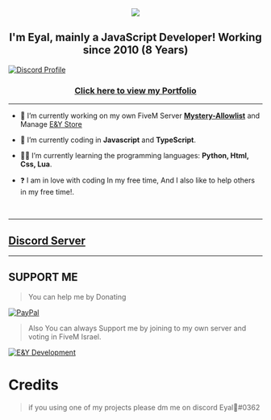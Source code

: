 <div align="center" style"border-radius:15px">
  <a href="https://discord.gg/milrato" title="Discord Server" target="_blank">
    <img src="https://media.discordapp.net/attachments/1093827552818241626/1097533167621124136/11111.png?width=1440&height=576" style"width: 100%;border-radius:15px">
  </a>
</div>

## <div align="center">I'm Eyal, mainly a JavaScript Developer! Working since 2010 (8 Years)</div>  


[![Discord Profile](https://media.discordapp.net/attachments/1093827552818241626/1097538273775198208/68747470733a2f2f63646e2e646973636f72646170702e636f6d2f6174746163686d656e74732f3734383533333436353937323038303637302f3831373038383633383738303434303537392f74657374332e706e67.png)](https://discord.com/users/1093620458898866326)


### <div align="center">[Click here to view my Portfolio](https://tomato6966.xyz)</div>  

***

- 🔭 I’m currently working on my own FiveM Server [**Mystery-Allowlist**](https://milrato.com) and Manage [E&Y Store](https://lavalink.milrato.com)
  

- 🤖 I’m currently coding in **Javascript** and **TypeScript**.

- 👨‍🎓 I’m currently learning the programming languages: **Python, Html, Css, Lua**.  
  

- ❓  I am in love with coding In my free time, And I also like to help others in my free time!.
  
<br/>
  
***

## [Discord Server ](https://discord.gg/milrato)

***

## SUPPORT ME

> You can help me by Donating

  [![PayPal](https://img.shields.io/badge/PayPal-00457C?style=for-the-badge&logo=paypal&logoColor=white)](https://paypal.me/bshopservice) 

> Also You can always Support me by joining to my own server and voting in FiveM Israel.

[![E&Y Development](https://media.discordapp.net/attachments/1093827552818241626/1097538273775198208/68747470733a2f2f63646e2e646973636f72646170702e636f6d2f6174746163686d656e74732f3734383533333436353937323038303637302f3831373038383633383738303434303537392f74657374332e706e67.png)](https://lava.milrato.dev)

# Credits

> if you using one of my projects please dm me on discord Eyal🌟#0362
